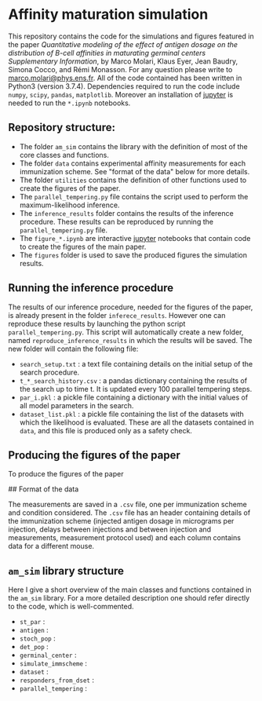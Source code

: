 # Affinity maturation simulation

This repository contains the code for the simulations and figures featured in the paper *Quantitative modeling of the effect of antigen dosage on the distribution of B-cell affinities in maturating germinal centers Supplementary Information*, by Marco Molari, Klaus Eyer, Jean Baudry, Simona Cocco, and Rémi Monasson.
For any question please write to <marco.molari@phys.ens.fr>.
All of the code contained has been written in Python3 (version 3.7.4).
Dependencies required to run the code include `numpy`, `scipy`, `pandas`, `matplotlib`. Moreover an installation of [jupyter](https://jupyter.org) is needed to run the `*.ipynb` notebooks.

## Repository structure:

- The folder `am_sim` contains the library with the definition of most of the core classes and functions.
- The folder `data` contains experimental affinity measurements for each immunization scheme. See "format of the data" below for more details.
- The folder `utilities` contains the definition of other functions used to create the figures of the paper.
- The `parallel_tempering.py` file contains the script used to perform the maximum-likelihood inference.
- The `inference_results` folder contains the results of the inference procedure. These results can be reproduced by running the `parallel_tempering.py` file.
- The `figure_*.ipynb` are interactive [jupyter](https://jupyter.org) notebooks that contain code to create the figures of the main paper.
- The `figures` folder is used to save the produced figures the simulation results.

## Running the inference procedure

The results of our inference procedure, needed for the figures of the paper, is already present in the folder `inferece_results`. However one can reproduce these results by launching the python script `parallel_tempering.py`. This script will automatically create a new folder, named `reproduce_inference_results` in which the results will be saved. The new folder will contain the following file:

- `search_setup.txt` : a text file containing details on the initial setup of the search procedure.
- `t_*_search_history.csv` : a pandas dictionary containing the results of the search up to time t. It is updated every 100 parallel tempering steps.
- `par_i.pkl` : a pickle file containing a dictionary with the initial values of all model parameters in the search.
- `dataset_list.pkl` : a pickle file containing the list of the datasets with which the likelihood is evaluated. These are all the datasets contained in `data`, and this file is produced only as a safety check.

## Producing the figures of the paper

To produce the figures of the paper

## Format of the data

The measurements are saved in a `.csv` file, one per immunization scheme and condition considered. The `.csv` file has an header containing details of the immunization scheme (injected antigen dosage in micrograms per injection, delays between injections and between injection and measurements, measurement protocol used) and each column contains data for a different mouse.

## `am_sim` library structure

Here I give a short overview of the main classes and functions contained in the `am_sim` library. For a more detailed description one should refer directly to the code, which is well-commented.

- `st_par` :
- `antigen` :
- `stoch_pop` :
- `det_pop` :
- `germinal_center` :
- `simulate_immscheme` :
- `dataset` :
- `responders_from_dset` :
- `parallel_tempering` :
